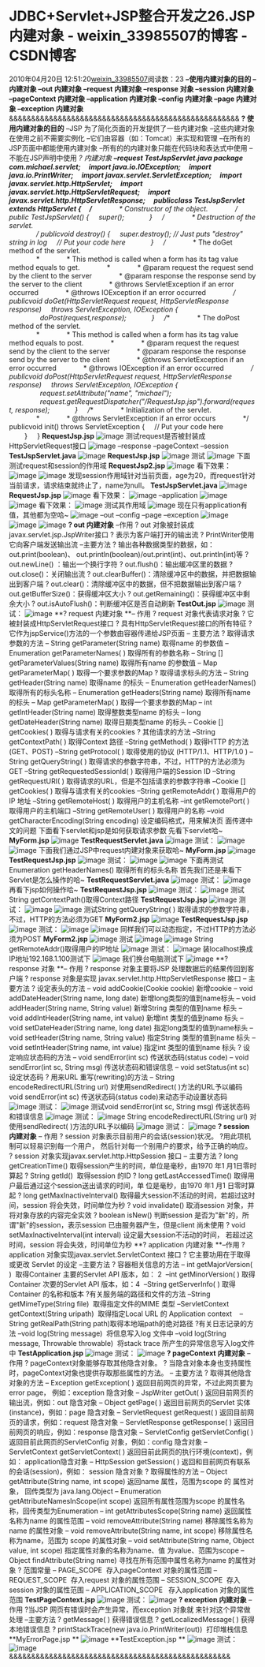 # JDBC+Servlet+JSP整合开发之26.JSP内建对象 - weixin_33985507的博客 - CSDN博客
2010年04月20日 12:51:20[weixin_33985507](https://me.csdn.net/weixin_33985507)阅读数：23
**–使用内建对象的目的 –内建对象 –out 内建对象 –request 内建对象 –response 对象 –session 内建对象 –pageContext 内建对象 –application 内建对象 –config 内建对象 –page 内建对象 –exception 内建对象**
&&&&&&&&&&&&&&&&&&&&&&&&&&&&&&&&&&&&&&&&&&&&&&&&&&&&
**? 使用内建对象的目的**
–JSP 为了简化页面的开发提供了一些内建对象 
–这些内建对象在使用之前不需要实例化 
–它们由容器（如：Tomcat）来实现和管理 
–在所有的JSP页面中都能使用内建对象 
–所有的的内建对象只能在代码块和表达式中使用 
–不能在JSP声明中使用
**? 内建对象 **–request 
**TestJspServlet.java**
package com.michael.servlet;    
import java.io.IOException;    
import java.io.PrintWriter;    
import javax.servlet.ServletException;    
import javax.servlet.http.HttpServlet;    
import javax.servlet.http.HttpServletRequest;    
import javax.servlet.http.HttpServletResponse;    
publicclass TestJspServlet extends HttpServlet {    
/**    
         * Constructor of the object.    
         */
public TestJspServlet() {    
super();    
        }    
/**    
         * Destruction of the servlet. <br>    
         */
publicvoid destroy() {    
super.destroy(); // Just puts "destroy" string in log    
// Put your code here    
        }    
/**    
         * The doGet method of the servlet. <br>    
         *    
         * This method is called when a form has its tag value method equals to get.    
         *    
         * @param request the request send by the client to the server    
         * @param response the response send by the server to the client    
         * @throws ServletException if an error occurred    
         * @throws IOException if an error occurred    
         */
publicvoid doGet(HttpServletRequest request, HttpServletResponse response)    
throws ServletException, IOException {    
                doPost(request,response);    
        }    
/**    
         * The doPost method of the servlet. <br>    
         *    
         * This method is called when a form has its tag value method equals to post.    
         *    
         * @param request the request send by the client to the server    
         * @param response the response send by the server to the client    
         * @throws ServletException if an error occurred    
         * @throws IOException if an error occurred    
         */
publicvoid doPost(HttpServletRequest request, HttpServletResponse response)    
throws ServletException, IOException {    
                request.setAttribute("name", "michael");    
                request.getRequestDispatcher("/RequestJsp.jsp").forward(request, response);    
        }    
/**    
         * Initialization of the servlet. <br>    
         *    
         * @throws ServletException if an error occurs    
         */
publicvoid init() throws ServletException {    
// Put your code here    
        }    
} 
**RequestJsp.jsp**
![image](http://redking.blog.51cto.com/attachment/201004/20/27212_12717385150yUC.png)
测试request是否被封装成HttpServletRequest接口
![image](http://redking.blog.51cto.com/attachment/201004/20/27212_1271738519K4dj.png)
–response 
–pageContext 
–session 
**TestJspServlet.java**
![image](http://redking.blog.51cto.com/attachment/201004/20/27212_1271738522yfvh.png)
**RequestJsp.jsp**
![image](http://redking.blog.51cto.com/attachment/201004/20/27212_1271738526vkLo.png)
测试
![image](http://redking.blog.51cto.com/attachment/201004/20/27212_12717385282Lcu.png)
下面测试request和session的作用域
**RequestJsp2.jsp**
![image](http://redking.blog.51cto.com/attachment/201004/20/27212_1271738534r5ic.png)
看下效果：
![image](http://redking.blog.51cto.com/attachment/201004/20/27212_1271738537O3TP.png)
![image](http://redking.blog.51cto.com/attachment/201004/20/27212_1271738539zhFH.png)
发现session作用域针对当前页面，age为20，而request针对当前请求，请求结束就终止了，name为null。
**TestJspServlet.java**
![image](http://redking.blog.51cto.com/attachment/201004/20/27212_1271738543rC03.png)
**RequestJsp.jsp**
![image](http://redking.blog.51cto.com/attachment/201004/20/27212_1271738547v6DY.png)
看下效果：
![image](http://redking.blog.51cto.com/attachment/201004/20/27212_1271738551jww8.png)
–application 
![image](http://redking.blog.51cto.com/attachment/201004/20/27212_1271738554EZTw.png)
![image](http://redking.blog.51cto.com/attachment/201004/20/27212_1271738559921U.png)
看下效果：
![image](http://redking.blog.51cto.com/attachment/201004/20/27212_1271738563qbP7.png)
测试其作用域
![image](http://redking.blog.51cto.com/attachment/201004/20/27212_1271738570327h.png)
现在只有application有值，其他都为空哈~
![image](http://redking.blog.51cto.com/attachment/201004/20/27212_1271738573ZdLm.png)
–out 
–config 
–page 
–exception
![image](http://redking.blog.51cto.com/attachment/201004/20/27212_1271738577uqo3.png)
![image](http://redking.blog.51cto.com/attachment/201004/20/27212_12717385796zVA.png)
![image](http://redking.blog.51cto.com/attachment/201004/20/27212_1271738581d0GL.png)
**? out 内建对象**
–作用 
? out 对象被封装成 javax.servlet.jsp.JspWriter接口 
? 表示为客户端打开的输出流 
? PrintWriter使用它向客户端发送输出流 
–主要方法 
? 输出各种数据类型的数据，如：out.print(boolean)、 
out.println(boolean)/out.print(int)、out.println(int)等 
? out.newLine() ：输出一个换行字符 
? out.flush()：输出缓冲区里的数据 
? out.close()：关闭输出流 
? out.clearBuffer()：清除缓冲区中的数据，并把数据输出到客户端 
? out.clear()：清除缓冲区中的数据，但不把数据输出到客户端 
? out.getBufferSize()：获得缓冲区大小 
? out.getRemaining()：获得缓冲区中剩余大小 
? out.isAutoFlush()：判断缓冲区是否自动刷新 
**TestOut.jsp**
![image](http://redking.blog.51cto.com/attachment/201004/20/27212_1271738585NbHp.png)
测试：
![image](http://redking.blog.51cto.com/attachment/201004/20/27212_12717385880mhe.png)
**? request 内建对象 **– 作用 
? request 对象代表请求对象 
? 它被封装成HttpServletRequest接口 
? 具有HttpServletRequest接口的所有特征 
? 它作为jspService()方法的一个参数由容器传递给JSP页面 
– 主要方法 
? 取得请求参数的方法 
– String getParameter(String name) 取得name 的参数值 
– Enumeration getParameterNames( ) 取得所有的参数名称 
– String [] getParameterValues(String name) 取得所有name 的参数值 
– Map getParameterMap( ) 取得一个要求参数的Map 
? 取得请求标头的方法 
– String getHeader(String name) 取得name 的标头 
– Enumeration getHeaderNames() 取得所有的标头名称 
– Enumeration getHeaders(String name) 取得所有name 的标头 
– Map getParameterMap( ) 取得一个要求参数的Map 
– int getIntHeader(String name) 取得整数类型name 的标头 
– long getDateHeader(String name) 取得日期类型name 的标头 
– Cookie [] getCookies( ) 取得与请求有关的cookies 
? 其他请求的方法 
–String getContextPath( ) 取得Context 路径 
–String getMethod( ) 取得HTTP 的方法(GET、POST) 
–String getProtocol( ) 取得使用的协议 (HTTP/1.1、HTTP/1.0 ) 
–String getQueryString( ) 取得请求的参数字符串，不过，HTTP的方法必须为GET 
–String getRequestedSessionId( ) 取得用户端的Session ID 
–String getRequestURI( ) 取得请求的URL，但是不包括请求的参数字符串 
–Cookie [] getCookies( ) 取得与请求有关的cookies 
–String getRemoteAddr( ) 取得用户的IP 地址 
–String getRemoteHost( ) 取得用户的主机名称 
–int getRemotePort( ) 取得用户的主机端口 
–String getRemoteUser( ) 取得用户的名称 
–void getCharacterEncoding(String encoding) 设定编码格式，用来解决页 
面传递中文的问题
下面看下servlet和jsp是如何获取请求参数
先看下servlet哈~
**MyForm.jsp**
![image](http://redking.blog.51cto.com/attachment/201004/20/27212_1271738591kOZw.png)
**TestRequestServlet.java**
![image](http://redking.blog.51cto.com/attachment/201004/20/27212_12717385966bUe.png)
测试：
![image](http://redking.blog.51cto.com/attachment/201004/20/27212_1271738599lhJU.png)
![image](http://redking.blog.51cto.com/attachment/201004/20/27212_1271738602pyiH.png)
下面我们通过JSP中request内建对象来获取哈~
**MyForm.jsp**
![image](http://redking.blog.51cto.com/attachment/201004/20/27212_1271738607fdKA.png)
**TestRequestJsp.jsp**
![image](http://redking.blog.51cto.com/attachment/201004/20/27212_1271738611jdOZ.png)
测试：
![image](http://redking.blog.51cto.com/attachment/201004/20/27212_1271738613gmMZ.png)
![image](http://redking.blog.51cto.com/attachment/201004/20/27212_1271738617s12S.png)
下面再测试Enumeration getHeaderNames() 取得所有的标头名称
首先我们还是来看下Servlet是怎么操作的哈~
**TestRequestServlet.java**
![image](http://redking.blog.51cto.com/attachment/201004/20/27212_1271738620t7t0.png)
测试：
![image](http://redking.blog.51cto.com/attachment/201004/20/27212_1271738640HsbF.png)
再看下jsp如何操作哈~
**TestRequestJsp.jsp**
![image](http://redking.blog.51cto.com/attachment/201004/20/27212_1271738650Tjjg.png)
测试：
![image](http://redking.blog.51cto.com/attachment/201004/20/27212_1271738656jLvY.png)
测试String getContextPath()取得Context路径
**TestRequestJsp.jsp**
![image](http://redking.blog.51cto.com/attachment/201004/20/27212_1271738661lMOP.png)
测试：
![image](http://redking.blog.51cto.com/attachment/201004/20/27212_1271738663sTMv.png)
![image](http://redking.blog.51cto.com/attachment/201004/20/27212_1271738667FJur.png)
测试String getQueryString( ) 取得请求的参数字符串，不过，HTTP的方法必须为GET 
**MyForm2.jsp**
![image](http://redking.blog.51cto.com/attachment/201004/20/27212_1271738671GURR.png)
**TestRequestJsp.jsp**
![image](http://redking.blog.51cto.com/attachment/201004/20/27212_1271738675RkKW.png)
测试：
![image](http://redking.blog.51cto.com/attachment/201004/20/27212_1271738678BXlm.png)
![image](http://redking.blog.51cto.com/attachment/201004/20/27212_1271738683GPc3.png)
同样我们可以动态指定，不过HTTP的方法必须为POST 
**MyForm2.jsp**
![image](http://redking.blog.51cto.com/attachment/201004/20/27212_1271738688n6UD.png)
测试
![image](http://redking.blog.51cto.com/attachment/201004/20/27212_1271738692aeF6.png)
![image](http://redking.blog.51cto.com/attachment/201004/20/27212_1271738696pVOG.png)
String getRemoteAddr()取得用户的IP地址
![image](http://redking.blog.51cto.com/attachment/201004/20/27212_1271738699F6ya.png)
测试：
![image](http://redking.blog.51cto.com/attachment/201004/20/27212_12717387018D5B.png)
装localhost换成IP地址192.168.1.100测试下
![image](http://redking.blog.51cto.com/attachment/201004/20/27212_1271738707UB9I.png)
我们换台电脑测试下
![image](http://redking.blog.51cto.com/attachment/201004/20/27212_1271738712IayP.png)
**? response 对象 **– 作用 
? response 对象主要将JSP 处理数据后的结果传回到客户端 
? response 对象是实现 javax.servlet.http.HttpServletResponse 接口 
– 主要方法 
? 设定表头的方法 
– void addCookie(Cookie cookie) 新增cookie 
– void addDateHeader(String name, long date) 新增long类型的值到name标头 
– void addHeader(String name, String value) 新增String 类型的值到name 标头 
– void addIntHeader(String name, int value) 新增int 类型的值到name 标头 
– void setDateHeader(String name, long date) 指定long类型的值到name标头 
– void setHeader(String name, String value) 指定String 类型的值到name 标头 
– void setIntHeader(String name, int value) 指定int 类型的值到name 标头 
? 设定响应状态码的方法 
– void sendError(int sc) 传送状态码(status code) 
– void sendError(int sc, String msg) 传送状态码和错误信息 
– void setStatus(int sc) 设定状态码 
? 用来URL 重写(rewriting)的方法 
– String encodeRedirectURL(String url) 对使用sendRedirect( )方法的URL予以编码
void sendError(int sc) 传送状态码(status code)来动态手动设置状态码
![image](http://redking.blog.51cto.com/attachment/201004/20/27212_1271738715DtGn.png)
测试：
![image](http://redking.blog.51cto.com/attachment/201004/20/27212_1271738717rZQv.png)
测试void sendError(int sc, String msg) 传送状态码和错误信息
![image](http://redking.blog.51cto.com/attachment/201004/20/27212_12717387219MLf.png)
测试：
![image](http://redking.blog.51cto.com/attachment/201004/20/27212_12717387268EYN.png)
String encodeRedirectURL(String url) 对使用sendRedirect( )方法的URL予以编码
![image](http://redking.blog.51cto.com/attachment/201004/20/27212_1271738729qh5c.png)
测试：
![image](http://redking.blog.51cto.com/attachment/201004/20/27212_1271738733SOsu.png)
**? session 内建对象**
– 作用 
? session 对象表示目前用户的会话(session)状况。 
?用此项机制可以轻易识别每一个用户， 然后针对每一个别用户的要求，给予正确的响应。
? session 对象实现javax.servlet.http.HttpSession 接口 
– 主要方法 
? long getCreationTime() 取得session产生的时间，单位是毫秒，由1970 年1 月1日零时算起 
? String getId()  取得session 的ID 
? long getLastAccessedTime() 取得用户最后通过这个session送出请求的时间，单 位是毫秒，由1970 年1 月1 日零时算起 
? long getMaxInactiveInterval() 取得最大session不活动的时间，若超过这时间，session 将会失效，时间单位为秒
? void invalidate() 取消session 对象，并将对象存放的内容完全实效 
? boolean isNew() 判断session 是否为"新"的，所谓"新"的session，表示session 
已由服务器产生，但是client 尚未使用 
? void setMaxInactiveInterval(int interval) 设定最大session不活动的时间， 若超过这时间，session 将会失效，时间单位为秒
**? application 内建对象 **–作用 
? application 对象实现javax.servlet.ServletContext 接口 
? 它主要功用在于取得或更改 Servlet 的设定 
–主要方法 
? 容器相关信息的方法 
– int getMajorVersion( )  取得Container 主要的Servlet API 版本，如： 2  
–int getMinorVersion( ) 取得Container 次要的Servlet API 版本，如：4  
–String getServerInfo( ) 取得Container 的名称和版本 
?有关服务端的路径和文件的方法 
–String getMimeType(String file)  取得指定文件的MIME 类型 
–ServletContext getContext(String uripath)  取得指定Local URL 的 Application context    
–String getRealPath(String path)取得本地端path的绝对路径
?有关日志记录的方法 
–void log(String message)  将信息写入log 文件中 
–void log(String message, Throwable throwable)  将stack trace 所产生的异常信息写入log文件中
**TestApplication.jsp**
![image](http://redking.blog.51cto.com/attachment/201004/20/27212_12717387379hF7.png)
测试：
![image](http://redking.blog.51cto.com/attachment/201004/20/27212_1271738741GXqx.png)
**? pageContext 内建对象**
– 作用 
? pageContext对象能够存取其他隐含对象。 
? 当隐含对象本身也支持属性时，pageContext对象也提供存取那些属性的方法。 
– 主要方法 
? 取得其他隐含对象的方法 
– Exception getException( ) 返回目前网页的异常，不过此网页要为error page， 例如：exception 隐含对象 
– JspWriter getOut( ) 返回目前网页的输出流，例如：out 隐含对象 
– Object getPage( ) 返回目前网页的Servlet 实体(instance)，例如：page 隐含对象 
– ServletRequest getRequest( ) 返回目前网页的请求，例如：request 隐含对象 
– ServletResponse getResponse( ) 返回目前网页的响应，例如：response 隐含对象 
– ServletConfig getServletConfig( ) 返回目前此网页的ServletConfig 对象，例如：config 隐含对象 
– ServletContext getServletContext( ) 返回目前此网页的执行环境(context)，例如： application隐含对象 
– HttpSession getSession( ) 返回和目前网页有联系的会话(session)，例如： session 隐含对象 
? 取得属性的方法 
– Object getAttribute(String name, int scope) 返回name 属性，范围为scope 的 属性对象， 回传类型为 java.lang.Object 
– Enumeration getAttributeNamesInScope(int scope) 返回所有属性范围为scope 的属性名称，回传类型为Enumeration 
– int getAttributesScope(String name) 返回属性名称为name 的属性范围 
– void removeAttribute(String name) 移除属性名称为name 的属性对象 
– void removeAttribute(String name, int scope) 移除属性名称为name，范围为 scope 的属性对象 
– void setAttribute(String name, Object value, int scope) 指定属性对象的名称为name、值 为value、范围为scope 
– Object findAttribute(String name) 寻找在所有范围中属性名称为name 的属性对象 
? 范围常量 
– PAGE_SCOPE  存入pageContext 对象的属性范围 
– REQUEST_SCOPE  存入request 对象的属性范围 
– SESSION_SCOPE  存入session 对象的属性范围 
– APPLICATION_SCOPE   存入application 对象的属性范围 
**TestPageContext.jsp**
![image](http://redking.blog.51cto.com/attachment/201004/20/27212_1271738746K89J.png)
测试：
![image](http://redking.blog.51cto.com/attachment/201004/20/27212_1271738750sY7c.png)
**? exception 内建对象**
–作用 
?当JSP 网页有错误时会产生异常，而exception 对象就 
来针对这个异常做处理 
–主要方法 
? getMessage( ) 获得错误信息 
? getLocalizedMessage( ) 获得本地错误信息 
? printStackTrace(new java.io.PrintWriter(out))  
打印堆栈信息
**MyErrorPage.jsp **
![image](http://redking.blog.51cto.com/attachment/201004/20/27212_1271738755AiRX.png)
**TestException.jsp **
![image](http://redking.blog.51cto.com/attachment/201004/20/27212_1271738758h3HA.png)
测试：
![image](http://redking.blog.51cto.com/attachment/201004/20/27212_1271738761Ecsj.png)
&&&&&&&&&&&&&&&&&&&&&&&&&&&&&&&&&&&&&&&&&&&&&&&&&&
